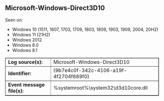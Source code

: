 ## Microsoft-Windows-Direct3D10

Seen on:
* Windows 10 (1511, 1607, 1703, 1709, 1803, 1809, 1903, 1909, 2004, 20H2)
* Windows 11 (21H2)
* Windows 2012
* Windows 8.0
* Windows 8.1

<table border="1" class="docutils">
  <tbody>
    <tr>
      <td><b>Log source(s):</b></td>
      <td>Microsoft-Windows-Direct3D10</td>
    </tr>
    <tr>
      <td><b>Identifier:</b></td>
      <td>{9b7e4c0f-342c-4106-a19f-4f2704f689f0}</td>
    </tr>
    <tr>
      <td><b>Event message file(s):</b></td>
      <td>%systemroot%\system32\d3d10core.dll</td>
    </tr>
  </tbody>
</table>

&nbsp;

